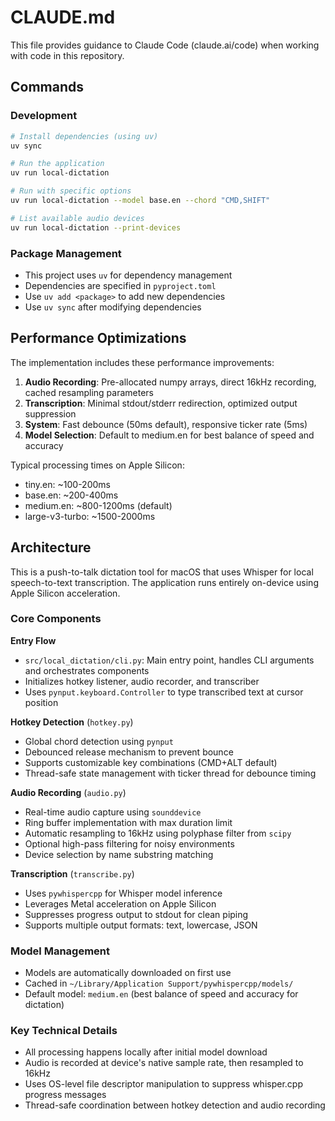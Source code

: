 # CLAUDE.md

This file provides guidance to Claude Code (claude.ai/code) when working with code in this repository.

## Commands

### Development
```bash
# Install dependencies (using uv)
uv sync

# Run the application
uv run local-dictation

# Run with specific options
uv run local-dictation --model base.en --chord "CMD,SHIFT"

# List available audio devices
uv run local-dictation --print-devices
```

### Package Management
- This project uses `uv` for dependency management
- Dependencies are specified in `pyproject.toml`
- Use `uv add <package>` to add new dependencies
- Use `uv sync` after modifying dependencies

## Performance Optimizations

The implementation includes these performance improvements:
1. **Audio Recording**: Pre-allocated numpy arrays, direct 16kHz recording, cached resampling parameters
2. **Transcription**: Minimal stdout/stderr redirection, optimized output suppression  
3. **System**: Fast debounce (50ms default), responsive ticker rate (5ms)
4. **Model Selection**: Default to medium.en for best balance of speed and accuracy

Typical processing times on Apple Silicon:
- tiny.en: ~100-200ms
- base.en: ~200-400ms
- medium.en: ~800-1200ms (default)
- large-v3-turbo: ~1500-2000ms

## Architecture

This is a push-to-talk dictation tool for macOS that uses Whisper for local speech-to-text transcription. The application runs entirely on-device using Apple Silicon acceleration.

### Core Components

**Entry Flow**
- `src/local_dictation/cli.py`: Main entry point, handles CLI arguments and orchestrates components
- Initializes hotkey listener, audio recorder, and transcriber
- Uses `pynput.keyboard.Controller` to type transcribed text at cursor position

**Hotkey Detection** (`hotkey.py`)
- Global chord detection using `pynput`
- Debounced release mechanism to prevent bounce
- Supports customizable key combinations (CMD+ALT default)
- Thread-safe state management with ticker thread for debounce timing

**Audio Recording** (`audio.py`)
- Real-time audio capture using `sounddevice`
- Ring buffer implementation with max duration limit
- Automatic resampling to 16kHz using polyphase filter from `scipy`
- Optional high-pass filtering for noisy environments
- Device selection by name substring matching

**Transcription** (`transcribe.py`)
- Uses `pywhispercpp` for Whisper model inference
- Leverages Metal acceleration on Apple Silicon
- Suppresses progress output to stdout for clean piping
- Supports multiple output formats: text, lowercase, JSON

### Model Management
- Models are automatically downloaded on first use
- Cached in `~/Library/Application Support/pywhispercpp/models/`
- Default model: `medium.en` (best balance of speed and accuracy for dictation)

### Key Technical Details
- All processing happens locally after initial model download
- Audio is recorded at device's native sample rate, then resampled to 16kHz
- Uses OS-level file descriptor manipulation to suppress whisper.cpp progress messages
- Thread-safe coordination between hotkey detection and audio recording